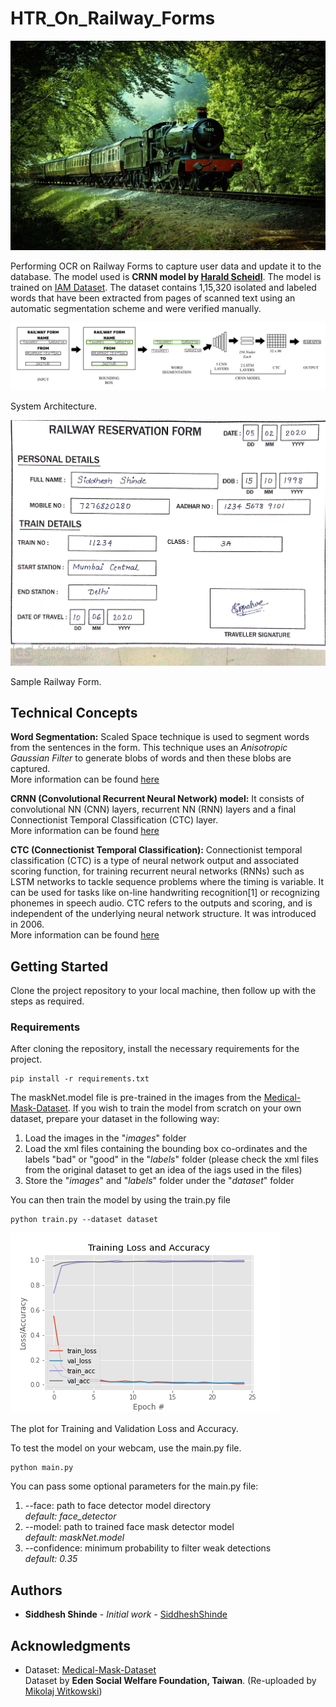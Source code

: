 # HTR_On_Railway_Forms

![alt text](https://github.com/siddhesh1598/HTR_On_Railway_Forms/blob/master/thumbnail.jpg?raw=true)

Performing OCR on Railway Forms to capture user data and update it to the database. The model used is **CRNN model by [Harald Scheidl](https://github.com/githubharald)**. The model is trained on [IAM Dataset](http://www.fki.inf.unibe.ch/databases/iam-handwriting-database). The dataset contains 1,15,320 isolated and labeled words that have been extracted from pages of scanned text using an automatic segmentation scheme and were verified manually.

![alt text](https://github.com/siddhesh1598/HTR_On_Railway_Forms/blob/master/System_Architecture.jpg?raw=true)

System Architecture.

![alt text](https://github.com/siddhesh1598/HTR_On_Railway_Forms/blob/master/forms/RailwayForms_8.jpg?raw=true)

Sample Railway Form.


## Technical Concepts

**Word Segmentation:** Scaled Space technique is used to segment words from the sentences in the form. This technique uses an *Anisotropic Gaussian Filter* to generate blobs of words and then these blobs are captured. <br>
More information can be found [here](http://citeseerx.ist.psu.edu/viewdoc/download?doi=10.1.1.652.1885&rep=rep1&type=pdf)


**CRNN (Convolutional Recurrent Neural Network) model:** It consists of convolutional NN (CNN) layers, recurrent NN (RNN) layers and a final Connectionist Temporal Classification (CTC) layer. <br>
More information can be found [here](https://arxiv.org/pdf/1507.05717)


**CTC (Connectionist Temporal Classification):** Connectionist temporal classification (CTC) is a type of neural network output and associated scoring function, for training recurrent neural networks (RNNs) such as LSTM networks to tackle sequence problems where the timing is variable. It can be used for tasks like on-line handwriting recognition[1] or recognizing phonemes in speech audio. CTC refers to the outputs and scoring, and is independent of the underlying neural network structure. It was introduced in 2006. <br>
More information can be found [here](https://dl.acm.org/doi/pdf/10.1145/1143844.1143891)


## Getting Started

Clone the project repository to your local machine, then follow up with the steps as required.

### Requirements

After cloning the repository, install the necessary requirements for the project.
```
pip install -r requirements.txt
```



The maskNet.model file is pre-trained in the images from the [Medical-Mask-Dataset](https://www.kaggle.com/vtech6/medical-masks-dataset). If you wish to train the model from scratch on your own dataset, prepare your dataset in the following way:
1. Load the images in the "*images*" folder
2. Load the xml files containing the bounding box co-ordinates and the labels "bad" or "good" in the "*labels*" folder (please check the xml files from the original dataset to get an idea of the iags used in the files)
3. Store the "*images*" and "*labels*" folder under the "*dataset*" folder

You can then train the model by using the train.py file
```
python train.py --dataset dataset
```
![alt text](https://github.com/siddhesh1598/Face_Mask_Detection/blob/master/plot.png?raw=true)

The plot for Training and Validation Loss and Accuracy.

To test the model on your webcam, use the main.py file. 
```
python main.py
```

You can pass some optional parameters for the main.py file:
1. --face: path to face detector model directory <br>
          *default: face_detector*
2. --model: path to trained face mask detector model <br>
          *default: maskNet.model*
3. --confidence: minimum probability to filter weak detections <br>
          *default: 0.35*



## Authors

* **Siddhesh Shinde** - *Initial work* - [SiddheshShinde](https://github.com/siddhesh1598)


## Acknowledgments

* Dataset: [Medical-Mask-Dataset](https://www.kaggle.com/vtech6/medical-masks-dataset) <br>
Dataset by **Eden Social Welfare Foundation, Taiwan**. (Re-uploaded by [Mikolaj Witkowski](https://www.kaggle.com/vtech6))
